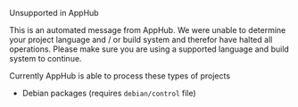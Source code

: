 Unsupported in AppHub

This is an automated message from AppHub. We were unable to determine your
project language and / or build system and therefor have halted all operations.
Please make sure you are using a supported language and build system to
continue.

Currently AppHub is able to process these types of projects
- Debian packages (requires `debian/control` file)
